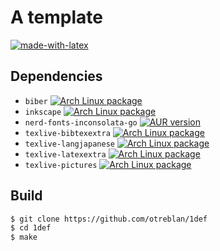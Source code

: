 # A template
[![made-with-latex](https://img.shields.io/badge/Made%20with-LaTeX-1f425f.svg)](https://www.latex-project.org/)

## Dependencies

* `biber` [![Arch Linux package](https://img.shields.io/archlinux/v/community/any/biber.svg?style=flat-square&logo=arch-linux)](https://www.archlinux.org/packages/community/any/biber/)
* `inkscape` [![Arch Linux package](https://img.shields.io/archlinux/v/extra/x86_64/inkscape.svg?style=flat-square&logo=arch-linux)](https://www.archlinux.org/packages/extra/x86_64/inkscape/)
* `nerd-fonts-inconsolata-go` [![AUR version](https://img.shields.io/aur/version/nerd-fonts-inconsolata-go.svg?style=flat-square&logo=arch-linux)](https://aur.archlinux.org/packages/nerd-fonts-inconsolata-go/)
* `texlive-bibtexextra` [![Arch Linux package](https://img.shields.io/archlinux/v/extra/any/texlive-bibtexextra.svg?style=flat-square&logo=arch-linux)](https://www.archlinux.org/packages/extra/any/texlive-bibtexextra/)
* `texlive-langjapanese` [![Arch Linux package](https://img.shields.io/archlinux/v/extra/any/texlive-langjapanese.svg?style=flat-square&logo=arch-linux)](https://www.archlinux.org/packages/extra/any/texlive-langjapanese/)
* `texlive-latexextra` [![Arch Linux package](https://img.shields.io/archlinux/v/extra/any/texlive-latexextra.svg?style=flat-square&logo=arch-linux)](https://www.archlinux.org/packages/extra/any/texlive-latexextra/)
* `texlive-pictures` [![Arch Linux package](https://img.shields.io/archlinux/v/extra/any/texlive-pictures.svg?style=flat-square&logo=arch-linux)](https://www.archlinux.org/packages/extra/any/texlive-pictures/)

## Build

```sh
$ git clone https://github.com/otreblan/1def
$ cd 1def
$ make
```

